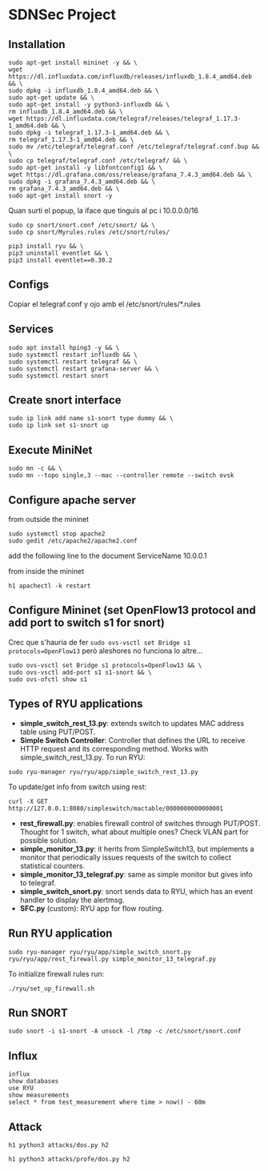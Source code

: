 # SDNSec Project

## Installation

```
sudo apt-get install mininet -y && \
wget https://dl.influxdata.com/influxdb/releases/influxdb_1.8.4_amd64.deb && \
sudo dpkg -i influxdb_1.8.4_amd64.deb && \
sudo apt-get update && \
sudo apt-get install -y python3-influxdb && \
rm influxdb_1.8.4_amd64.deb && \
wget https://dl.influxdata.com/telegraf/releases/telegraf_1.17.3-1_amd64.deb && \
sudo dpkg -i telegraf_1.17.3-1_amd64.deb && \
rm telegraf_1.17.3-1_amd64.deb && \
sudo mv /etc/telegraf/telegraf.conf /etc/telegraf/telegraf.conf.bup && \
sudo cp telegraf/telegraf.conf /etc/telegraf/ && \
sudo apt-get install -y libfontconfig1 && \
wget https://dl.grafana.com/oss/release/grafana_7.4.3_amd64.deb && \
sudo dpkg -i grafana_7.4.3_amd64.deb && \
rm grafana_7.4.3_amd64.deb && \
sudo apt-get install snort -y
```

Quan surti el popup, la iface que tinguis al pc i 10.0.0.0/16

```
sudo cp snort/snort.conf /etc/snort/ && \
sudo cp snort/Myrules.rules /etc/snort/rules/
```

```
pip3 install ryu && \
pip3 uninstall eventlet && \
pip3 install eventlet==0.30.2
```

## Configs

Copiar el telegraf.conf y ojo amb el /etc/snort/rules/*.rules

## Services

```
sudo apt install hping3 -y && \
sudo systemctl restart influxdb && \
sudo systemctl restart telegraf && \
sudo systemctl restart grafana-server && \
sudo systemctl restart snort
```

## Create snort interface

```
sudo ip link add name s1-snort type dummy && \
sudo ip link set s1-snort up
```

## Execute MiniNet

```
sudo mn -c && \
sudo mn --topo single,3 --mac --controller remote --switch ovsk
```

## Configure apache server
from outside the mininet
```
sudo systemctl stop apache2
sudo gedit /etc/apache2/apache2.conf
```
add the following line to the document ServiceName 10.0.0.1

from inside the mininet
```
h1 apachectl -k restart
```

## Configure Mininet (set OpenFlow13 protocol and add port to switch s1 for snort)


Crec que s'hauria de fer `sudo ovs-vsctl set Bridge s1 protocols=OpenFlow13` però aleshores no funciona lo altre...

```
sudo ovs-vsctl set Bridge s1 protocols=OpenFlow13 && \
sudo ovs-vsctl add-port s1 s1-snort && \
sudo ovs-ofctl show s1
```
## Types of RYU applications
* **simple_switch_rest_13.py**: extends switch to updates MAC address table using PUT/POST.
* **Simple Switch Controller**: Controller that defines the URL to receive HTTP request and its corresponding method. Works with simple_switch_rest_13.py.
To run RYU:
```
sudo ryu-manager ryu/ryu/app/simple_switch_rest_13.py
```
To update/get info from switch using rest:
```
curl -X GET http://127.0.0.1:8080/simpleswitch/mactable/0000000000000001
```
* **rest_firewall.py**: enables firewall control of switches through PUT/POST. Thought for 1 switch, what about multiple ones? Check VLAN part for possible solution.
* **simple_monitor_13.py**: it herits from SimpleSwitch13, but implements a monitor that periodically issues requests of the switch to collect statistical counters.
* **simple_monitor_13_telegraf.py**: same as simple monitor but gives info to telegraf.
* **simple_switch_snort.py**: snort sends data to RYU, which has an event handler to display the alertmsg.
* **SFC.py** (custom): RYU app for flow routing.


## Run RYU application


```
sudo ryu-manager ryu/ryu/app/simple_switch_snort.py ryu/ryu/app/rest_firewall.py simple_monitor_13_telegraf.py
```
To initialize firewall rules run:
```
./ryu/set_up_firewall.sh
```

## Run SNORT

```
sudo snort -i s1-snort -A unsock -l /tmp -c /etc/snort/snort.conf
```

## Influx

```
influx
show databases
use RYU
show measurements
select * from test_measurement where time > now() - 60m
```

## Attack

```
h1 python3 attacks/dos.py h2
```
```
h1 python3 attacks/profe/dos.py h2
```
